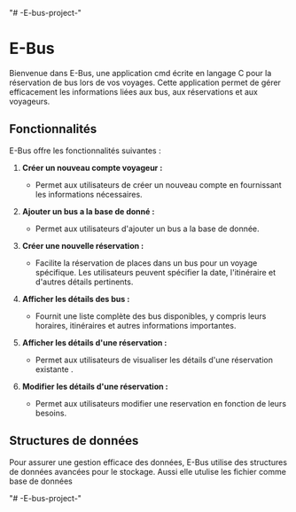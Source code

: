"# -E-bus-project-" 
# E-Bus 

Bienvenue dans E-Bus, une application cmd  écrite en langage C pour la réservation de bus lors de vos voyages. Cette application permet de gérer efficacement les informations liées aux bus, aux réservations et aux voyageurs. 

## Fonctionnalités

E-Bus offre les fonctionnalités suivantes :

1. **Créer un nouveau compte voyageur :**
   - Permet aux utilisateurs de créer un nouveau compte en fournissant les informations nécessaires.

2. **Ajouter un bus a la base de donné :**
   - Permet aux utilisateurs d'ajouter un bus a la base de donnée.

3. **Créer une nouvelle réservation :**
   - Facilite la réservation de places dans un bus pour un voyage spécifique. Les utilisateurs peuvent spécifier la date, l'itinéraire et d'autres détails pertinents.

4. **Afficher les détails des bus :**
   - Fournit une liste complète des bus disponibles, y compris leurs horaires, itinéraires et autres informations importantes.

5. **Afficher les détails d'une réservation :**
   - Permet aux utilisateurs de visualiser les détails d'une réservation existante .

6. **Modifier les détails d'une réservation :**
   - Permet aux utilisateurs modifier une reservation en fonction de leurs besoins.


## Structures de données 

Pour assurer une gestion efficace des données, E-Bus utilise des structures de données avancées pour le stockage. Aussi elle utulise les fichier comme base de données


"# -E-bus-project-" 
